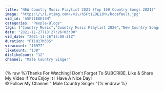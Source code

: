 ```yaml
---
title: "NEW Country Music Playlist 2021 (Top 100 Country Songs 2021)"
image: "https:\/\/i.ytimg.com\/vi\/h5Ft1EOE13M\/hqdefault.jpg"
vid_id: "h5Ft1EOE13M"
categories: "People-Blogs"
tags: ["Country Music","Country Music Playlist 2020","New Country Songs"]
date: "2021-11-27T18:27:26+03:00"
vid_date: "2021-11-26T13:00:31Z"
duration: "PT1H27M33S"
viewcount: "16977"
likeCount: "138"
dislikeCount: "12"
channel: "Male Country Singer"
---
```

{% raw %}Thanks For Watching! Don't Forget To SUBCRIBE, Like &amp; Share My Video If You Enjoy It ! Have A Nice Day!<br />© Follow My Channel &quot; Male Country Singer &quot;{% endraw %}
